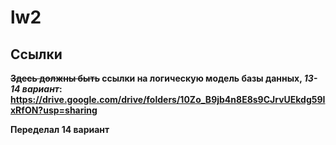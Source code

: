 # lw2  

## Ссылки

**~~Здесь должны быть~~ ссылки на логическую модель базы данных, _13-14 вариант_:**
**https://drive.google.com/drive/folders/10Zo_B9jb4n8E8s9CJrvUEkdg59IxRfON?usp=sharing**

**Переделал 14 вариант**

